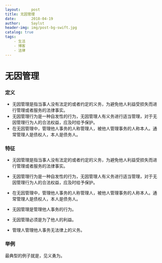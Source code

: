 ```yaml
---
layout:     post
title: 无因管理 
date:       2018-04-19
author:     Saylst
header-img: img/post-bg-swift.jpg
catalog: true
tags:
    - 生活
    - 博客
    - 法律
---
```





# 无因管理

### 定义

- 无因管理是指当事人没有法定的或者约定的义务，为避免他人利益受损失而进行管理或者服务的法律事实。 
- 无因管理行为是一种自发性的行为，无因管理人有义务进行适当管理，对于无因管理行为人的合法权益，应及时给予保护。
- 在无因管理中，管理他人事务的人称管理人，被他人管理事务的人称本人。通常管理人是债权人，本人是债务人。

### 特征

- 无因管理是指当事人没有法定的或者约定的义务，为避免他人利益受损失而进行管理或者服务的法律事实。 
- 无因管理行为是一种自发性的行为，无因管理人有义务进行适当管理，对于无因管理行为人的合法权益，应及时给予保护。
- 在无因管理中，管理他人事务的人称管理人，被他人管理事务的人称本人。通常管理人是债权人，本人是债务人。

- 无因管理是管理他人事务的行为。
- 无因管理必须是为了他人的利益。
- 管理人管理他人事务无法律上的义务。


### 举例

最典型的例子就是，见义勇为。
